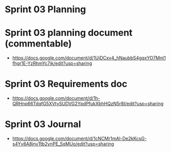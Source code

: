 # Sprint 03 Planning

# Sprint 03 planning document (commentable)

- https://docs.google.com/document/d/1UiDCxv4_hNaubbS4gqxYO7Mnt1fhgr1E-YzRhmYc7ik/edit?usp=sharing

# Sprint 03 Requirements doc

- https://docs.google.com/document/d/1h-QRHnp66TdqfG5XVtySUDVG2YpdPfukXbhHQzN5r8I/edit?usp=sharing

# Sprint 03 Journal

- https://docs.google.com/document/d/1cNCMr1mAl-De2kKcsG-s4Yy8A8jnvTtb2ynPE_5qMUo/edit?usp=sharing
